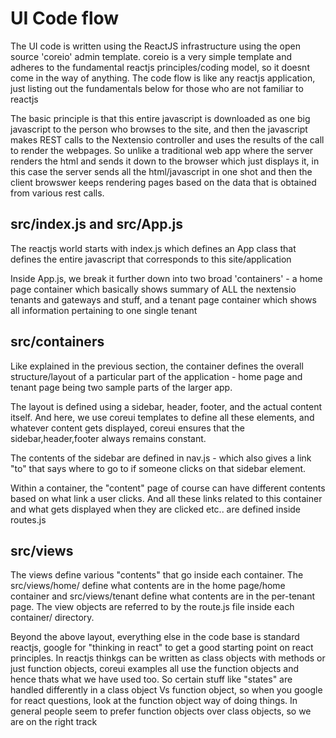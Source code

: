 # UI Code flow

The UI code is written using the ReactJS infrastructure using the open source 'coreio' admin template. 
coreio is a very simple template and adheres to the fundamental reactjs principles/coding model, so it
doesnt come in the way of anything. The code flow is like any reactjs application, just listing out the
fundamentals below for those who are not familiar to reactjs

The basic principle is that this entire javascript is downloaded as one big javascript to the person who
browses to the site, and then the javascript makes REST calls to the Nextensio controller and uses the
results of the call to render the webpages. So unlike a traditional web app where the server renders the
html and sends it down to the browser which just displays it, in this case the server sends all the 
html/javascript in one shot and then the client browswer keeps rendering pages based on the data that is
obtained from various rest calls.

## src/index.js and src/App.js

The reactjs world starts with index.js which defines an App class that defines the entire javascript that
corresponds to this site/application

Inside App.js, we break it further down into two broad 'containers' - a home page container which basically
shows summary of ALL the nextensio tenants and gateways and stuff, and a tenant page container which shows
all information pertaining to one single tenant

## src/containers

Like explained in the previous section, the container defines the overall structure/layout of a particular
part of the application - home page and tenant page being two sample parts of the larger app.

The layout is defined using a sidebar, header, footer, and the actual content itself. And here, we use 
coreui templates to define all these elements, and whatever content gets displayed, coreui ensures that
the sidebar,header,footer always remains constant.

The contents of the sidebar are defined in nav.js - which also gives a link "to" that says where to go to
if someone clicks on that sidebar element. 

Within a container, the "content" page of course can have different contents based on what link a user 
clicks. And all these links related to this container and what gets displayed when they are clicked etc..
are defined inside routes.js

## src/views

The views define various "contents" that go inside each container. The src/views/home/ define what contents
are in the home page/home container and src/views/tenant define what contents are in the per-tenant page.
The view objects are referred to by the route.js file inside each container/ directory.

Beyond the above layout, everything else in the code base is standard reactjs, google for "thinking in react"
to get a good starting point on react principles. In reactjs thinkgs can be written as class objects with
methods or just function objects, coreui examples all use the function objects and hence thats what we have
used too. So certain stuff like "states" are handled differently in a class object Vs function object, so 
when you google for react questions, look at the function object way of doing things. In general people seem
to prefer function objects over class objects, so we are on the right track








